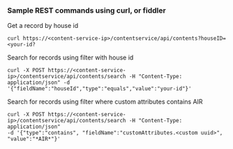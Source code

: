 ### Sample REST commands using curl, or fiddler

Get a record by house id
```
curl https://<content-service-ip>/contentservice/api/contents?houseID=<your-id?
```

Search for records using filter with house id
```
curl -X POST https://<content-service-ip>/contentservice/api/contents/search -H "Content-Type: application/json" -d '{"fieldName":"houseId","type":"equals","value":"your-id"}' 
```

Search for records using filter where custom attributes contains AIR
```
curl -X POST https://<content-service-ip>/contentservice/api/contents/search -H "Content-Type: application/json" 
-d '{"type":"contains", "fieldName":"customAttributes.<custom uuid>", "value":"*AIR*"}' 
```
